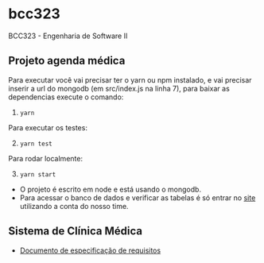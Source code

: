 # bcc323
BCC323 - Engenharia de Software II

## Projeto agenda médica
Para executar você vai precisar ter o yarn ou npm instalado, e vai precisar inserir a url do mongodb (em src/index.js na linha 7),
para baixar as dependencias execute o comando:

1.  `yarn`

Para executar os testes:

2.  `yarn test`

Para rodar localmente:

3.  `yarn start`

- O projeto é escrito em node e está usando o mongodb.
- Para acessar o banco de dados e verificar as tabelas é só entrar no [site](https://account.mongodb.com/account/login?signedOut=true)  utilizando a conta do nosso time.

## Sistema de Clínica Médica
- [ Documento de especificação de requisitos ](https://pt.overleaf.com/read/qqftwpjbqbxw)

